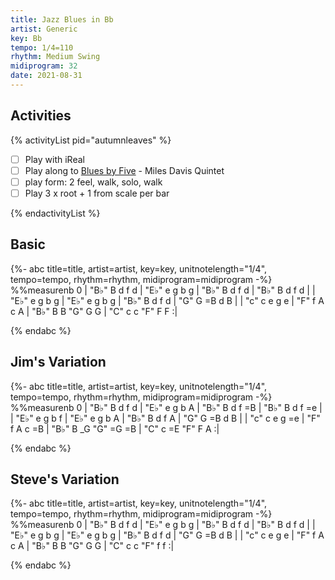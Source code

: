 ```yaml
---
title: Jazz Blues in Bb
artist: Generic
key: Bb
tempo: 1/4=110
rhythm: Medium Swing
midiprogram: 32
date: 2021-08-31
---
```


## Activities

{% activityList pid="autumnleaves" %}

- [ ] Play with iReal
- [ ] Play along to [Blues by Five](https://www.youtube.com/watch?v=dxd7Pi3j5K8) - Miles Davis Quintet
- [ ] play form: 2 feel, walk, solo, walk
- [ ] Play 3 x root + 1 from scale per bar

{% endactivityList %}

## Basic

<!-- prettier-ignore -->
{%- abc title=title, artist=artist, key=key, unitnotelength="1/4", tempo=tempo, rhythm=rhythm,  midiprogram=midiprogram -%}
%%measurenb 0
| "B♭" B d f d | "E♭" e g b g  | "B♭" B d f d | "B♭" B d f d |
| "E♭" e g b g  | "E♭" e g b g  | "B♭" B d f d | "G" G =B d B |
| "c" c e g e | "F" f A c A | "B♭" B B "G" G G | "C" c c "F" F F :|

{% endabc %}

## Jim's Variation 

<!-- prettier-ignore -->
{%- abc title=title, artist=artist, key=key, unitnotelength="1/4", tempo=tempo, rhythm=rhythm,  midiprogram=midiprogram -%}
%%measurenb 0
| "B♭" B d f d | "E♭" e g b A  | "B♭" B d f =B | "B♭" B d f =e |
| "E♭" e g b f  | "E♭" e g b A  | "B♭" B d f A | "G" G =B d B |
| "c" c e g =e | "F" f A c =B | "B♭" B _G "G" =G =B | "C" c =E "F" F A :|

{% endabc %}

## Steve's Variation

<!-- prettier-ignore -->
{%- abc title=title, artist=artist, key=key, unitnotelength="1/4", tempo=tempo, rhythm=rhythm,  midiprogram=midiprogram -%}
%%measurenb 0
| "B♭" B d f d | "E♭" e g b g  | "B♭" B d f d | "B♭" B d f d |
| "E♭" e g b g  | "E♭" e g b g  | "B♭" B d f d | "G" G =B d B |
| "c" c e g e | "F" f A c A | "B♭" B B "G" G G | "C" c c "F" f f :|

{% endabc %}

